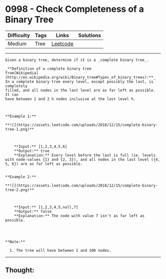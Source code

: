 # 0998 - Check Completeness of a Binary Tree

Difficulty  | Tags | Links | Solutions
----------- | ---- | ----- | -----
Medium | Tree | [Leetcode](https://leetcode.com/problems/check-completeness-of-a-binary-tree/description/) |


-----------

```
Given a binary tree, determine if it is a _complete binary tree_.

_**Definition of a complete binary tree
from[Wikipedia](http://en.wikipedia.org/wiki/Binary_tree#Types_of_binary_trees):**_  
In a complete binary tree every level, except possibly the last, is completely
filled, and all nodes in the last level are as far left as possible. It can
have between 1 and 2 h nodes inclusive at the last level h.



**Example 1:**

**![](https://assets.leetcode.com/uploads/2018/12/15/complete-binary-
tree-1.png)**

    
    
    **Input:** [1,2,3,4,5,6]
    **Output:** true
    **Explanation:** Every level before the last is full (ie. levels with node-values {1} and {2, 3}), and all nodes in the last level ({4, 5, 6}) are as far left as possible.
    

**Example 2:**

**![](https://assets.leetcode.com/uploads/2018/12/15/complete-binary-
tree-2.png)**

    
    
    **Input:** [1,2,3,4,5,null,7]
    **Output:** false
    **Explanation:** The node with value 7 isn't as far left as possible.
    



**Note:**

  1. The tree will have between 1 and 100 nodes.
```

-----------

## Thought:
